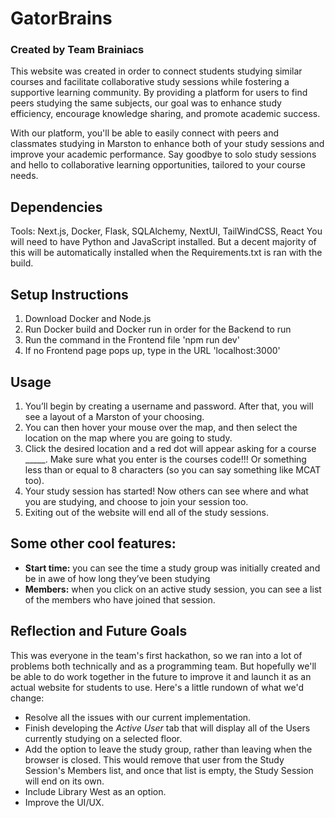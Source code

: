 # GatorBrains
### Created by Team Brainiacs
This website was created in order to connect students studying similar courses and facilitate collaborative study sessions while fostering a supportive learning community. By providing a platform for users to find peers studying the same subjects, our goal was to enhance study efficiency, encourage knowledge sharing, and promote academic success.

With our platform, you'll be able to easily connect with peers and classmates studying in Marston to enhance both of your study sessions and improve your academic performance. Say goodbye to solo study sessions and hello to collaborative learning opportunities, tailored to your course needs.

## Dependencies
Tools: Next.js, Docker, Flask, SQLAlchemy, NextUI, TailWindCSS, React
You will need to have Python and JavaScript installed.
But a decent majority of this will be automatically installed when the Requirements.txt is ran with the build.

## Setup Instructions
1. Download Docker and Node.js
2. Run Docker build and Docker run in order for the Backend to run
3. Run the command in the Frontend file 'npm run dev'
4. If no Frontend page pops up, type in the URL 'localhost:3000'

## Usage 
1. You’ll begin by creating a username and password. After that, you will see a layout of a Marston of your choosing.
2. You can then hover your mouse over the map, and then select the location on the map where you are going to study. 
3. Click the desired location and a red dot will appear asking for a course _____. Make sure what you enter is the courses code!!! Or something less than or equal to 8 characters (so you can say something like MCAT too). 
4. Your study session has started! Now others can see where and what you are studying, and choose to join your session too.
5. Exiting out of the website will end all of the study sessions.

## Some other cool features:
- **Start time:** you can see the time a study group was initially created and be in awe of how long they’ve been studying
- **Members:** when you click on an active study session, you can see a list of the members who have joined that session.  

## Reflection and Future Goals
This was everyone in the team's first hackathon, so we ran into a lot of problems both technically and as a programming team.
But hopefully we'll be able to do work together in the future to improve it and launch it as an actual website for students to use.
Here's a little rundown of what we'd change:
- Resolve all the issues with our current implementation.
- Finish developing the *Active User* tab that will display all of the Users currently studying on a selected floor.
- Add the option to leave the study group, rather than leaving when the browser is closed. This would remove that user from the Study Session's Members list, and once that list is empty, the Study Session will end on its own.
- Include Library West as an option.
- Improve the UI/UX.
